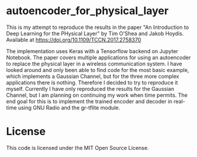 # autoencoder_for_physical_layer
This is my attempt to reproduce the results in the paper "An Introduction to Deep Learning for the PHysical Layer" by Tim O'Shea and Jakob Hoydis. Available at https://doi.org/10.1109/TCCN.2017.2758370

The implementation uses Keras with a Tensorflow backend on Jupyter Notebook. The paper covers multiple applications for using an autoencoder to replace the physical layer in a wireless communication system. I have looked around and only been able to find code for the most basic example, which implements a Gaussian Channel, but for the three more complex applications there is nothing. Therefore I decided to try to reproduce it myself. Currently I have only reproduced the results for the Gaussian Channel, but I am planning on continuing my work when time permits. The end goal for this is to implement the trained encoder and decoder in real-time using GNU Radio and the gr-tflite module.

# License
This code is licensed under the MIT Open Source License.
